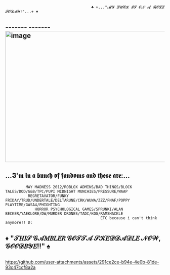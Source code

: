 

                                          ♣️ +..."𝓜𝓨 𝓛𝓤𝓒𝓚 𝓘𝓢 𝓞𝓝 𝓐 𝓡𝓞𝓛𝓛 𝓣𝓞𝓓𝓐𝓨!"...+ ♦️
  ##       ------- -------   <img width="777" height="414" alt="image" src="https://github.com/user-attachments/assets/66b55f69-2082-40ae-8121-74c26f453a03" /> 
   ##                                        ...𝕴'𝖒 𝖎𝖓 𝖆 𝖇𝖚𝖓𝖈𝖍 𝖔𝖋 𝖋𝖆𝖓𝖉𝖔𝖒𝖘 𝖆𝖓𝖉 𝖙𝖍𝖊𝖘𝖊 𝖆𝖗𝖊:...
             MAY MADNESS 2012/ROBLOX ADMINS/BAD THINGS/BLOCK TALES/DOD/G&B/TPC/PUPI MIDNIGHT MUNCHIES/PRESSURE/WAAP
              REGRETAVATOR/FUNKY FRIDAY/TRUD/UNDERTALE/DELTARUNE/CRK/WUWA/ZZZ/FNAF/POPPY PLAYTIME/GASA4/PHIGHTING
                 HORROR PSYCHOLOGICAL GAMES/SPRUNKI/ALAN BECKER/YAEKLORE/DW/MURDER DRONES/TADC/KOG/RAMSHACKLE
                                              ETC because i can't think anymore!! D:
  ##                               ♦️ "𝒯𝐻𝐼𝒮 𝒢𝒜𝑀𝐵𝐿𝐸𝑅 𝒢𝒪𝒯𝒯𝒜 𝒮𝒦𝐸𝒟𝒟𝒜𝒟𝐿𝐸 𝒩𝒪𝒲, 𝒢𝒪𝒪𝒟𝐵𝒴𝐸!!" ♠️
  ##
   

  https://github.com/user-attachments/assets/291ce2ce-b94e-4e0b-81de-93c47ccf8a2a 






 




